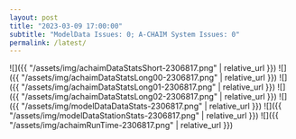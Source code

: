 ```yaml
---
layout: post
title: "2023-03-09 17:00:00"
subtitle: "ModelData Issues: 0; A-CHAIM System Issues: 0"
permalink: /latest/
---
```


![]({{ "/assets/img/achaimDataStatsShort-2306817.png" | relative_url }})
![]({{ "/assets/img/achaimDataStatsLong00-2306817.png" | relative_url }})
![]({{ "/assets/img/achaimDataStatsLong01-2306817.png" | relative_url }})
![]({{ "/assets/img/achaimDataStatsLong02-2306817.png" | relative_url }})
![]({{ "/assets/img/modelDataDataStats-2306817.png" | relative_url }})
![]({{ "/assets/img/modelDataStationStats-2306817.png" | relative_url }})
![]({{ "/assets/img/achaimRunTime-2306817.png" | relative_url }})



